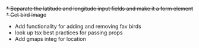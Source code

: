 ~~* Separate the latitude and longitude input fields and make it a form element~~ 
~~* Get bird image~~ 
* Add functionality for adding and removing fav birds
* look up tsx best practices for passing props 
* Add gmaps integ for location 
